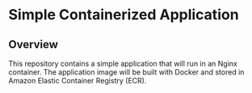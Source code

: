 # Simple Containerized Application

## Overview

This repository contains a simple application that will run in an Nginx container. 
The application image will be built with Docker and stored in Amazon Elastic Container Registry (ECR).
